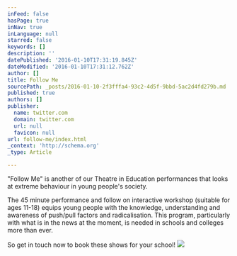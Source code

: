 ```yaml
---
inFeed: false
hasPage: true
inNav: true
inLanguage: null
starred: false
keywords: []
description: ''
datePublished: '2016-01-10T17:31:19.845Z'
dateModified: '2016-01-10T17:31:12.762Z'
author: []
title: Follow Me
sourcePath: _posts/2016-01-10-2f3fffa4-93c2-4d5f-9bbd-5ac2d4fd279b.md
published: true
authors: []
publisher:
  name: twitter.com
  domain: twitter.com
  url: null
  favicon: null
url: follow-me/index.html
_context: 'http://schema.org'
_type: Article

---
```

"Follow Me" is another of our Theatre in Education performances that looks at extreme behaviour in young people's society. 

The 45 minute performance and follow on interactive workshop (suitable for ages 11-18) equips young people with the knowledge, understanding and awareness of push/pull factors and radicalisation. This program, particularly with what is in the news at the moment, is needed in schools and colleges more than ever.

So get in touch now to book these shows for your school!
![](https://s3-us-west-2.amazonaws.com/the-grid-img/p/481808e20f23a5ea297e315cc3427b944e296028.jpg)